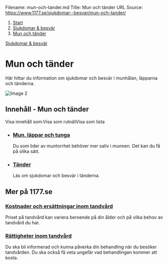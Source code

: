 Filename: mun-och-tander.md
Title: Mun och tänder
URL Source: https://www.1177.se/sjukdomar--besvar/mun-och-tander/

1.  [Start](https://www.1177.se/)
2.  [Sjukdomar & besvär](https://www.1177.se/sjukdomar--besvar/)
3.  [Mun och tänder](https://www.1177.se/sjukdomar--besvar/mun-och-tander/)

[Sjukdomar & besvär](https://www.1177.se/sjukdomar--besvar/)

Mun och tänder
==============

Här hittar du information om sjukdomar och besvär i munhålan, läpparna och tänderna.

![Image 2](https://www.1177.se/globalassets/1177/nationell/media/fotografier/sjukdomar-och-besvar/mun-och-tander/tander_ler.jpg?saved=2021-05-27+02:29)

Innehåll - Mun och tänder
-------------------------

Visa innehåll som:Visa som rutnätVisa som lista

*   ### [Mun, läppar och tunga](https://www.1177.se/sjukdomar--besvar/mun-och-tander/mun-lappar-och-tunga/)
    
    Du som lider av muntorrhet behöver mer saliv i munnen. Det kan du få på olika sätt.
    
*   ### [Tänder](https://www.1177.se/sjukdomar--besvar/mun-och-tander/tander/)
    
    Läs om sjukdomar och besvär i tänderna.
    

Mer på 1177.se
--------------

### [Kostnader och ersättningar inom tandvård](https://www.1177.se/sa-fungerar-varden/kostnader-och-ersattningar/kostnader-och-ersattningar-inom-tandvard/)

Priset på tandvård kan variera beroende på din ålder och på vilka behov av tandvård du har.

### [Rättigheter inom tandvård](https://www.1177.se/sa-fungerar-varden/lagar-och-bestammelser/rattigheter-inom-tandvard/)

Du ska bli informerad och kunna påverka din behandling när du besöker tandvården. Du ska också få veta ungefär vad behandlingen kommer att kosta.
